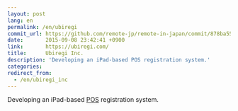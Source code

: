 ```yaml
---
layout: post
lang: en
permalink: /en/ubiregi
commit_url: https://github.com/remote-jp/remote-in-japan/commit/878ba55549cacf0553e4c7492bc182c511c01bd3
date:       2015-09-08 23:42:41 +0900
link:       https://ubiregi.com/
title:      Ubiregi Inc.
description: 'Developing an iPad-based POS registration system.'
categories: 
redirect_from:
  - /en/ubiregi_inc
---
```


<p>Developing an iPad-based <a href="https://en.wikipedia.org/wiki/Point_of_sale">POS</a> registration system.</p>

